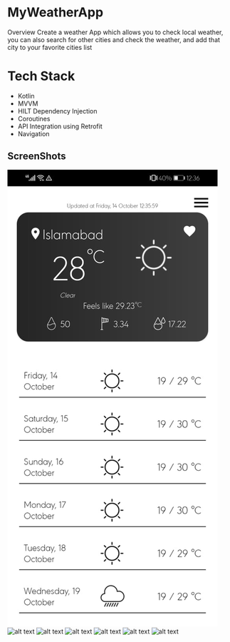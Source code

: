 # MyWeatherApp
Overview
Create a weather App which allows you to check local weather, you can also search for
other cities and check the weather, and add that city to your favorite cities list

# Tech Stack

- Kotlin
- MVVM
- HILT Dependency Injection
- Coroutines
- API Integration using Retrofit
- Navigation


## ScreenShots

![Screenshot](01.jpeg)
![alt text](https://ibb.co/RvM7bW0)
![alt text](https://ibb.co/LpJ8bLV)
![alt text](https://ibb.co/C57sx5b)
![alt text](https://ibb.co/bKzP81M)
![alt text](https://ibb.co/djGrZKt)
![alt text](https://ibb.co/vdqp3LP)